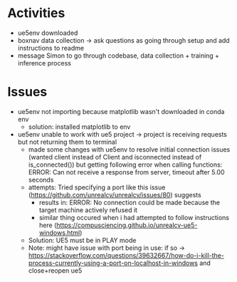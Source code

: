 # Activities
* ue5env downloaded
* boxnav data collection -> ask questions as going through setup and add instructions to readme
* message Simon to go through codebase, data collection + training + inference process

# Issues
* ue5env not importing because matplotlib wasn't downloaded in conda env 
  * solution: installed matplotlib to env
* ue5env unable to work with ue5 project -> project is receiving requests but not returning them to terminal
  * made some changes with ue5env to resolve initial connection issues (wanted client instead of Client and isconnected instead of is_connected()) but getting following error when calling functions: ERROR: Can not receive a response from server, timeout after 5.00 seconds
  * attempts: Tried specifying a port like this issue (https://github.com/unrealcv/unrealcv/issues/80) suggests
    * results in: ERROR: No connection could be made because the target machine actively refused it
    * similar thing occured when i had attempted to follow instructions here (https://compusciencing.github.io/unrealcv-ue5-windows.html)
  * Solution: UE5 must be in PLAY mode
  * Note: might have issue with port being in use: if so -> https://stackoverflow.com/questions/39632667/how-do-i-kill-the-process-currently-using-a-port-on-localhost-in-windows and close+reopen ue5
